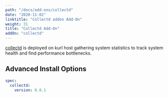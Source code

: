 ```yaml
---
path: "/docs/add-ons/collectd"
date: "2020-11-02"
linktitle: "Collectd addon Add-On"
weight: 31
title: "Collectd Add-On"
addOn: "collectd"
---
```

[collectd](https://collectd.org/) is deployed on kurl host gathering system statistics to track system health and find performance bottlenecks.

## Advanced Install Options

```yaml
spec:
  collectd:
    version: 0.0.1
```
